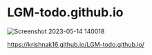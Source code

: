 # LGM-todo.github.io

![Screenshot 2023-05-14 140018](https://github.com/krishnak16/LGM-todo.github.io/assets/127647086/1d6491f0-d001-49cf-8763-fc4d7bafb80c)

https://krishnak16.github.io/LGM-todo.github.io/
